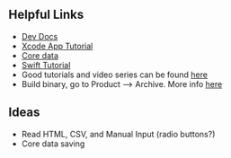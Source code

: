 ## Helpful Links
* [Dev Docs](https://developer.apple.com/documentation)
* [Xcode App Tutorial](https://www.raywenderlich.com/731-macos-development-for-beginners-part-1)
* [Core data](https://www.raywenderlich.com/7569-getting-started-with-core-data-tutorial)
* [Swift Tutorial](https://docs.swift.org/swift-book/GuidedTour/GuidedTour.html)
* Good tutorials and video series can be found [here](https://codewithchris.com)
* Build binary, go to Product --> Archive. More info [here](https://apple.stackexchange.com/questions/174008/xcode-how-to-export-app-solution)

## Ideas
* Read HTML, CSV, and Manual Input (radio buttons?)
* Core data saving
